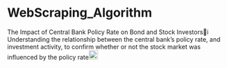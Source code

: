 # WebScraping_Algorithm

The Impact of Central Bank Policy Rate on Bond and Stock Investors<img width="14" alt="image" src="https://github.com/user-attachments/assets/649c2f61-389c-46f3-a8cd-bf96d0eb2ffe" />
Understanding the relationship between the central bank’s policy rate, and investment activity, to confirm whether or not the stock market was influenced by the policy rate<img width="21" alt="image" src="https://github.com/user-attachments/assets/921107f9-5ac1-40f0-8f41-f655729e67b8" />




